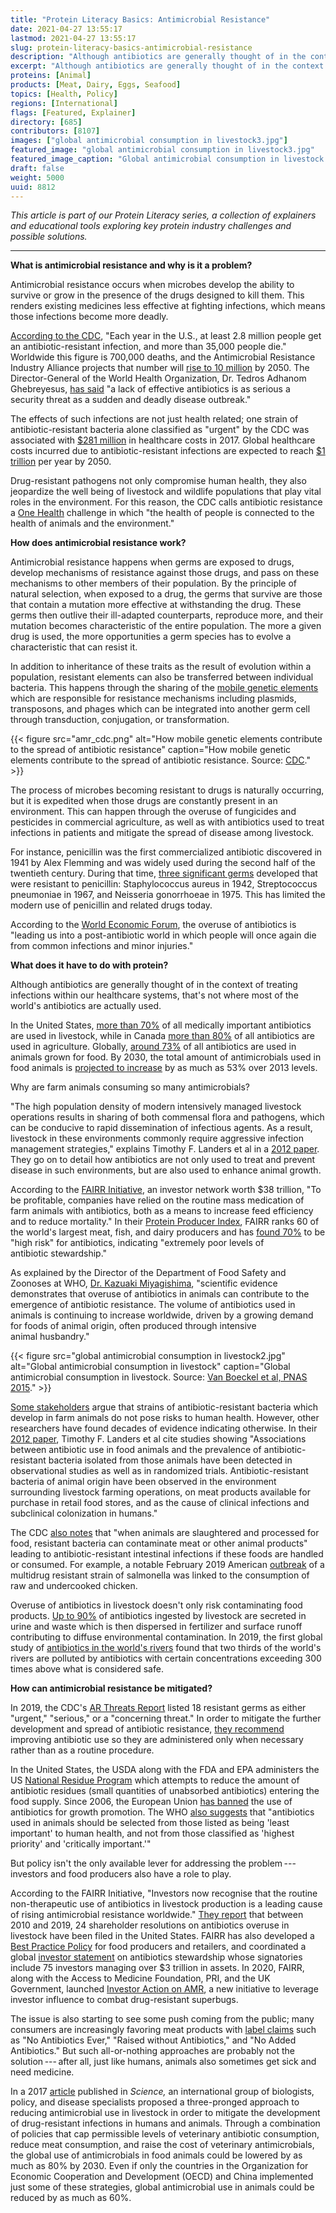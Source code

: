 ```yaml
---
title: "Protein Literacy Basics: Antimicrobial Resistance"
date: 2021-04-27 13:55:17
lastmod: 2021-04-27 13:55:17
slug: protein-literacy-basics-antimicrobial-resistance
description: "Although antibiotics are generally thought of in the context of treating infections within our healthcare systems, that’s not where most are actually used. Globally, around 73% of all antibiotics are used in animals grown for food."
excerpt: "Although antibiotics are generally thought of in the context of treating infections within our healthcare systems, that’s not where most are actually used. Globally, around 73% of all antibiotics are used in animals grown for food."
proteins: [Animal]
products: [Meat, Dairy, Eggs, Seafood]
topics: [Health, Policy]
regions: [International]
flags: [Featured, Explainer]
directory: [685]
contributors: [8107]
images: ["global antimicrobial consumption in livestock3.jpg"]
featured_image: "global antimicrobial consumption in livestock3.jpg"
featured_image_caption: "Global antimicrobial consumption in livestock. Source: Van Boeckel et al, PNAS 2015. Modified by Protein Report."
draft: false
weight: 5000
uuid: 8812
---
```

*This article is part of our Protein Literacy series, a collection of
explainers and educational tools exploring key protein industry
challenges and possible solutions.*

------------------------------------------------------------------------

**What is antimicrobial resistance and why is it a problem?**

Antimicrobial resistance occurs when microbes develop the ability to
survive or grow in the presence of the drugs designed to kill them. This
renders existing medicines less effective at fighting infections, which
means those infections become more deadly.

[According to the CDC](https://www.cdc.gov/drugresistance/index.html),
"Each year in the U.S., at least 2.8 million people get an
antibiotic-resistant infection, and more than 35,000 people die."
Worldwide this figure is 700,000 deaths, and the Antimicrobial
Resistance Industry Alliance projects that number will [rise to 10
million](https://www.amrindustryalliance.org/why-amr/) by 2050. The
Director-General of the World Health Organization, Dr. Tedros Adhanom
Ghebreyesus, [has
said](https://www.who.int/news/item/07-11-2017-stop-using-antibiotics-in-healthy-animals-to-prevent-the-spread-of-antibiotic-resistance)
"a lack of effective antibiotics is as serious a security threat as a
sudden and deadly disease outbreak."

The effects of such infections are not just health related; one strain
of antibiotic-resistant bacteria alone classified as "urgent" by the CDC
was associated with [\$281
million](https://www.cdc.gov/drugresistance/pdf/threats-report/2019-ar-threats-report-508.pdf)
in healthcare costs in 2017. Global healthcare costs incurred due to
antibiotic-resistant infections are expected to reach [\$1
trillion](https://www.worldbank.org/en/news/press-release/2016/09/18/by-2050-drug-resistant-infections-could-cause-global-economic-damage-on-par-with-2008-financial-crisis)
per year by 2050.

Drug-resistant pathogens not only compromise human health, they also
jeopardize the well being of livestock and wildlife populations that
play vital roles in the environment. For this reason, the CDC calls
antibiotic resistance a [One
Health](https://www.cdc.gov/drugresistance/pdf/threats-report/2019-ar-threats-report-508.pdf)
challenge in which "the health of people is connected to the health of
animals and the environment."

**How does antimicrobial resistance work?**

Antimicrobial resistance happens when germs are exposed to drugs,
develop mechanisms of resistance against those drugs, and pass on these
mechanisms to other members of their population. By the principle of
natural selection, when exposed to a drug, the germs that survive are
those that contain a mutation more effective at withstanding the drug.
These germs then outlive their ill-adapted counterparts, reproduce more,
and their mutation becomes characteristic of the entire population. The
more a given drug is used, the more opportunities a germ species has to
evolve a characteristic that can resist it.

In addition to inheritance of these traits as the result of evolution
within a population, resistant elements can also be transferred between
individual bacteria. This happens through the sharing of the [mobile
genetic
elements](https://www.cdc.gov/drugresistance/pdf/threats-report/2019-ar-threats-report-508.pdf)
which are responsible for resistance mechanisms including plasmids,
transposons, and phages which can be integrated into another germ cell
through transduction, conjugation, or transformation.

{{< figure src="amr_cdc.png" alt="How mobile genetic elements contribute to the spread of antibiotic resistance" caption="How mobile genetic elements contribute to the spread of antibiotic resistance. Source: [CDC](https://www.cdc.gov/drugresistance/pdf/threats-report/2019-ar-threats-report-508.pdf)." >}}

The process of microbes becoming resistant to drugs is naturally
occurring, but it is expedited when those drugs are constantly present
in an environment. This can happen through the overuse of fungicides and
pesticides in commercial agriculture, as well as with antibiotics used
to treat infections in patients and mitigate the spread of disease
among livestock.

For instance, penicillin was the first commercialized antibiotic
discovered in 1941 by Alex Flemming and was widely used during the
second half of the twentieth century. During that time, [three
significant germs](https://www.cdc.gov/drugresistance/about.html)
developed that were resistant to penicillin: Staphylococcus aureus in
1942, Streptococcus pneumoniae in 1967, and Neisseria gonorrhoeae in
1975. This has limited the modern use of penicillin and related
drugs today.

According to the [World Economic
Forum](https://www.weforum.org/agenda/2019/06/antibiotics-are-contaminating-the-world-s-rivers/),
the overuse of antibiotics is "leading us into a post-antibiotic world
in which people will once again die from common infections and
minor injuries."

**What does it have to do with protein?**

Although antibiotics are generally thought of in the context of treating
infections within our healthcare systems, that's not where most of the
world's antibiotics are actually used.

In the United States, [more than
70%](https://ec.europa.eu/health/sites/health/files/antimicrobial_resistance/docs/amr_studies_2015_am-in-agri-and-env.pdf)
of all medically important antibiotics are used in livestock, while in
Canada [more than
80%](http://www.omafra.gov.on.ca/english/livestock/animalcare/amr/facts/17-017.htm)
of all antibiotics are used in agriculture. Globally, [around
73%](https://www.ncbi.nlm.nih.gov/pmc/articles/PMC7766021/) of all
antibiotics are used in animals grown for food. By 2030, the total
amount of antimicrobials used in food animals is [projected to
increase](https://science.sciencemag.org/content/357/6358/1350) by as
much as 53% over 2013 levels.

Why are farm animals consuming so many antimicrobials?

"The high population density of modern intensively managed livestock
operations results in sharing of both commensal flora and pathogens,
which can be conducive to rapid dissemination of infectious agents. As a
result, livestock in these environments commonly require aggressive
infection management strategies," explains Timothy F. Landers et al in a
[2012 paper](https://www.ncbi.nlm.nih.gov/pmc/articles/PMC3234384/).
They go on to detail how antibiotics are not only used to treat and
prevent disease in such environments, but are also used to enhance
animal growth.

According to the [FAIRR
Initiative](https://www.fairr.org/article/improving-antibiotics-stewardship-in-livestock-supply-chains/),
an investor network worth \$38 trillion, "To be profitable, companies
have relied on the routine mass medication of farm animals with
antibiotics, both as a means to increase feed efficiency and to reduce
mortality." In their [Protein Producer
Index](https://www.fairr.org/index/), FAIRR ranks 60 of the world's
largest meat, fish, and dairy producers and has [found
70%](https://www.fairr.org/article/improving-antibiotics-stewardship-in-livestock-supply-chains/)
to be "high risk" for antibiotics, indicating "extremely poor levels of
antibiotic stewardship."

As explained by the Director of the Department of Food Safety and
Zoonoses at WHO, [Dr. Kazuaki
Miyagishima](https://www.who.int/news/item/07-11-2017-stop-using-antibiotics-in-healthy-animals-to-prevent-the-spread-of-antibiotic-resistance),
"scientific evidence demonstrates that overuse of antibiotics in animals
can contribute to the emergence of antibiotic resistance. The volume of
antibiotics used in animals is continuing to increase worldwide, driven
by a growing demand for foods of animal origin, often produced through
intensive animal husbandry."

{{< figure src="global antimicrobial consumption in livestock2.jpg" alt="Global antimicrobial consumption in livestock" caption="Global antimicrobial consumption in livestock. Source: [Van Boeckel et al, PNAS 2015](https://www.pnas.org/content/112/18/5649)." >}}

[Some
stakeholders](http://www.meatmythcrushers.com/myths/myth-antibiotic-use-in-livestock-production-is-a-human-health-risk.html)
argue that strains of antibiotic-resistant bacteria which develop in
farm animals do not pose risks to human health. However, other
researchers have found decades of evidence indicating otherwise. In
their [2012
paper](https://www.ncbi.nlm.nih.gov/pmc/articles/PMC3234384/), Timothy
F. Landers et al cite studies showing "Associations between antibiotic
use in food animals and the prevalence of antibiotic-resistant bacteria
isolated from those animals have been detected in observational studies
as well as in randomized trials. Antibiotic-resistant bacteria of animal
origin have been observed in the environment surrounding livestock
farming operations, on meat products available for purchase in retail
food stores, and as the cause of clinical infections and subclinical
colonization in humans."

The CDC [also
notes](https://www.cdc.gov/foodsafety/challenges/antibiotic-resistance.html)
that "when animals are slaughtered and processed for food, resistant
bacteria can contaminate meat or other animal products" leading to
antibiotic-resistant intestinal infections if these foods are handled or
consumed. For example, a notable February 2019 American
[outbreak](https://www.cdc.gov/salmonella/infantis-10-18/index.html) of
a multidrug resistant strain of salmonella was linked to the consumption
of raw and undercooked chicken.

Overuse of antibiotics in livestock doesn't only risk contaminating food
products. [Up to
90%](https://www.ncbi.nlm.nih.gov/pmc/articles/PMC4378521/) of
antibiotics ingested by livestock are secreted in urine and waste which
is then dispersed in fertilizer and surface runoff contributing to
diffuse environmental contamination. In 2019, the first global study of
[antibiotics in the world's
rivers](https://www.weforum.org/agenda/2019/06/antibiotics-are-contaminating-the-world-s-rivers/)
found that two thirds of the world's rivers are polluted by antibiotics
with certain concentrations exceeding 300 times above what is
considered safe.

**How can antimicrobial resistance be mitigated?**

In 2019, the CDC's [AR Threats
Report](https://www.cdc.gov/drugresistance/pdf/threats-report/2019-ar-threats-report-508.pdf)
listed 18 resistant germs as either "urgent," "serious," or a
"concerning threat." In order to mitigate the further development and
spread of antibiotic resistance, [they
recommend](https://www.cdc.gov/drugresistance/food.html) improving
antibiotic use so they are administered only when necessary rather than
as a routine procedure.

In the United States, the USDA along with the FDA and EPA administers
the US [National Residue
Program](https://www.fsis.usda.gov/science-data/data-sets-visualizations/residue-chemistry)
which attempts to reduce the amount of antibiotic residues (small
quantities of unabsorbed antibiotics) entering the food supply. Since
2006, the European Union [has
banned](https://www.who.int/news/item/07-11-2017-stop-using-antibiotics-in-healthy-animals-to-prevent-the-spread-of-antibiotic-resistance)
the use of antibiotics for growth promotion. The WHO [also
suggests](https://www.who.int/news/item/07-11-2017-stop-using-antibiotics-in-healthy-animals-to-prevent-the-spread-of-antibiotic-resistance)
that "antibiotics used in animals should be selected from those listed
as being 'least important' to human health, and not from those
classified as 'highest priority' and 'critically important.'"

But policy isn't the only available lever for addressing the
problem --- investors and food producers also have a role to play.

According to the FAIRR Initiative, "Investors now recognise that the
routine non-therapeutic use of antibiotics in livestock production is a
leading cause of rising antimicrobial resistance worldwide." [They
report](https://www.fairr.org/article/improving-antibiotics-stewardship-in-livestock-supply-chains/)
that between 2010 and 2019, 24 shareholder resolutions on antibiotics
overuse in livestock have been filed in the United States. FAIRR has
also developed a [Best Practice
Policy](https://antibioticsstatement.fairr.org/policy/) for food
producers and retailers, and coordinated a global [investor
statement](https://antibioticsstatement.fairr.org/) on antibiotics
stewardship whose signatories include 75 investors managing over \$3
trillion in assets. In 2020, FAIRR, along with the Access to Medicine
Foundation, PRI, and the UK Government, launched [Investor Action on
AMR](https://amrinvestoraction.org/about), a new initiative to leverage
investor influence to combat drug-resistant superbugs.

The issue is also starting to see some push coming from the public; many
consumers are increasingly favoring meat products with [label
claims](https://www.fsis.usda.gov/sites/default/files/import/RaisingClaims.pdf)
such as "No Antibiotics Ever," "Raised without Antibiotics," and "No
Added Antibiotics." But such all-or-nothing approaches are probably not
the solution --- after all, just like humans, animals also sometimes get
sick and need medicine.

In a 2017
[article](https://science.sciencemag.org/content/357/6358/1350)
published in *Science,* an international group of biologists, policy,
and disease specialists proposed a three-pronged approach to reducing
antimicrobial use in livestock in order to mitigate the development of
drug-resistant infections in humans and animals. Through a combination
of policies that cap permissible levels of veterinary antibiotic
consumption, reduce meat consumption, and raise the cost of veterinary
antimicrobials, the global use of antimicrobials in food animals could
be lowered by as much as 80% by 2030. Even if only the countries in the
Organization for Economic Cooperation and Development (OECD) and China
implemented just some of these strategies, global antimicrobial use in
animals could be reduced by as much as 60%.
